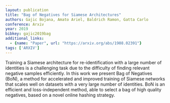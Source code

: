 ```yaml
---
layout: publication
title: "Bag of Negatives for Siamese Architectures"
authors: Gajic Bojana, Amato Ariel, Baldrich Ramon, Gatta Carlo
conference: Arxiv
year: 2019
bibkey: gajic2019bag
additional_links:
  - {name: "Paper", url: "https://arxiv.org/abs/1908.02391"}
tags: ['ARXIV']
---
```

Training a Siamese architecture for re-identification with a large number of
identities is a challenging task due to the difficulty of finding relevant
negative samples efficiently. In this work we present Bag of Negatives (BoN), a
method for accelerated and improved training of Siamese networks that scales
well on datasets with a very large number of identities. BoN is an efficient and
loss-independent method, able to select a bag of high quality negatives, based
on a novel online hashing strategy.
